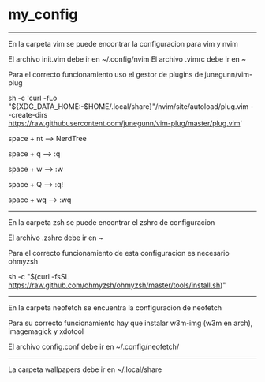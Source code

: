 # my_config

--------------------------------------------------------------------------------------------------------------
En la carpeta vim se puede encontrar la configuracion para vim y nvim

El archivo init.vim debe ir en ~/.config/nvim
El archivo .vimrc debe ir en ~

Para el correcto funcionamiento uso el gestor de plugins de junegunn/vim-plug

sh -c 'curl -fLo "${XDG_DATA_HOME:-$HOME/.local/share}"/nvim/site/autoload/plug.vim --create-dirs \
       https://raw.githubusercontent.com/junegunn/vim-plug/master/plug.vim'

space + nt --> NerdTree

space + q --> :q

space + w --> :w

space + Q --> :q!

space + wq --> :wq

---------------------------------------------------------------------------------------------------------------

En la carpeta zsh se puede encontrar el zshrc de configuracion

El archivo .zshrc debe ir en ~

Para el correcto funcionamiento de esta configuracion es necesario ohmyzsh

sh -c "$(curl -fsSL https://raw.github.com/ohmyzsh/ohmyzsh/master/tools/install.sh)"

---------------------------------------------------------------------------------------------------------------

En la carpeta neofetch se encuentra la configuracion de neofetch

Para su correcto funcionamiento hay que instalar w3m-img (w3m en arch), imagemagick y xdotool

El archivo config.conf debe ir en ~/.config/neofetch/

---------------------------------------------------------------------------------------------------------------

La carpeta wallpapers debe ir en ~/.local/share

